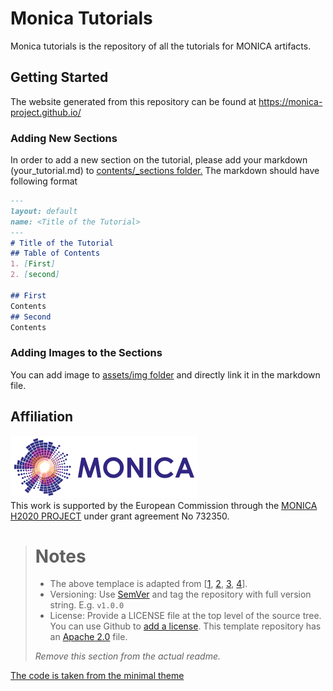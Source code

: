 # Monica Tutorials
<!-- Short description of the project. -->

Monica tutorials is the repository of all the tutorials for MONICA artifacts. 

<!-- A teaser figure may be added here. It is best to keep the figure small (<500KB) and in the same repo -->

## Getting Started
The website generated from this repository can be found at https://monica-project.github.io/

<!-- Instruction to make the project up and running. -->
### Adding New Sections 
In order to add a new section on the tutorial, please add your markdown (your_tutorial.md) to [contents/_sections folder.](https://github.com/MONICA-Project/monica-project.github.io/tree/master/contents/_sections) 
The markdown should have following format
```markdown
---
layout: default
name: <Title of the Tutorial>
---
# Title of the Tutorial
## Table of Contents
1. [First]
2. [second]

## First
Contents 
## Second
Contents
```

### Adding Images to the Sections
You can add image to [assets/img folder](https://github.com/MONICA-Project/monica-project.github.io/tree/master/assets/img) and directly link it in the markdown file.

## Affiliation
![MONICA](https://github.com/MONICA-Project/template/raw/master/monica.png)  
This work is supported by the European Commission through the [MONICA H2020 PROJECT](https://www.monica-project.eu) under grant agreement No 732350.

> # Notes
>
> * The above templace is adapted from [[1](https://github.com/cpswarm/template), [2](https://www.makeareadme.com), [3](https://gist.github.com/PurpleBooth/109311bb0361f32d87a2), [4](https://github.com/dbader/readme-template)].
> * Versioning: Use [SemVer](http://semver.org/) and tag the repository with full version string. E.g. `v1.0.0`
> * License: Provide a LICENSE file at the top level of the source tree. You can use Github to [add a license](https://help.github.com/en/articles/adding-a-license-to-a-repository). This template repository has an [Apache 2.0](LICENSE) file.
>
> *Remove this section from the actual readme.*



[The code is taken from the minimal theme](https://pages-themes.github.io/minimal/)


